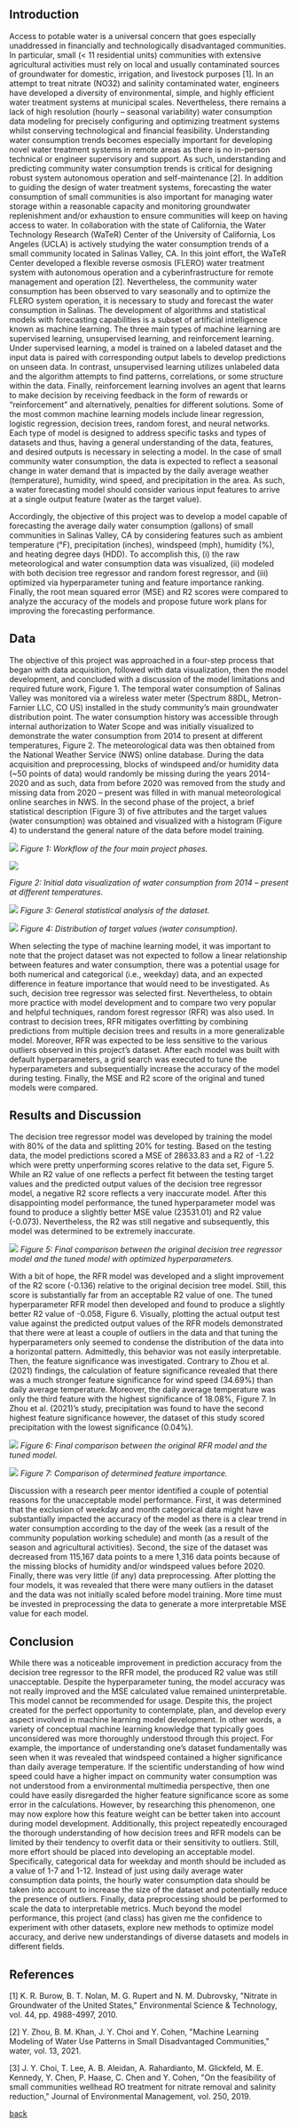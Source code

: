 
## Introduction 
Access to potable water is a universal concern that goes especially unaddressed in financially and technologically disadvantaged communities. In particular, small (< 11 residential units) communities with extensive agricultural activities must rely on local and usually contaminated sources of groundwater for domestic, irrigation, and livestock purposes [1]. In an attempt to treat nitrate (NO32) and salinity contaminated water, engineers have developed a diversity of environmental, simple, and highly efficient water treatment systems at municipal scales. Nevertheless, there remains a lack of high resolution (hourly – seasonal variability) water consumption data modeling for precisely configuring and optimizing treatment systems whilst conserving technological and financial feasibility. Understanding water consumption trends becomes especially important for developing novel water treatment systems in remote areas as there is no in-person technical or engineer supervisory and support. As such, understanding and predicting community water consumption trends is critical for designing robust system autonomous operation and self-maintenance [2]. In addition to guiding the design of water treatment systems, forecasting the water consumption of small communities is also important for managing water storage within a reasonable capacity and monitoring groundwater replenishment and/or exhaustion to ensure communities will keep on having access to water. 
In collaboration with the state of California, the Water Technology Research (WaTeR) Center of the University of California, Los Angeles (UCLA) is actively studying the water consumption trends of a small community located in Salinas Valley, CA. In this joint effort, the WaTeR Center developed a flexible reverse osmosis (FLERO) water treatment system with autonomous operation and a cyberinfrastructure for remote management and operation [2]. Nevertheless, the community water consumption has been observed to vary seasonally and to optimize the FLERO system operation, it is necessary to study and forecast the water consumption in Salinas. 
The development of algorithms and statistical models with forecasting capabilities is a subset of artificial intelligence known as machine learning. The three main types of machine learning are supervised learning, unsupervised learning, and reinforcement learning. Under supervised learning, a model is trained on a labeled dataset and the input data is paired with corresponding output labels to develop predictions on unseen data. In contrast, unsupervised learning utilizes unlabeled data and the algorithm attempts to find patterns, correlations, or some structure within the data. Finally, reinforcement learning involves an agent that learns to make decision by receiving feedback in the form of rewards or “reinforcement” and alternatively, penalties for different solutions. Some of the most common machine learning models include linear regression, logistic regression, decision trees, random forest, and neural networks. Each type of model is designed to address specific tasks and types of datasets and thus, having a general understanding of the data, features, and desired outputs is necessary in selecting a model. In the case of small community water consumption, the data is expected to reflect a seasonal change in water demand that is impacted by the daily average weather (temperature), humidity, wind speed, and precipitation in the area. As such, a water forecasting model should consider various input features to arrive at a single output feature (water as the target value). 

Accordingly, the objective of this project was to develop a model capable of forecasting the average daily water consumption (gallons) of small communities in Salinas Valley, CA by considering features such as ambient temperature (°F), precipitation (inches), windspeed (mph), humidity (%), and heating degree days (HDD). To accomplish this, (i) the raw meteorological and water consumption data was visualized, (ii) modeled with both decision tree regressor and random forest regressor, and (iii) optimized via hyperparameter tuning and feature importance ranking. Finally, the root mean squared error (MSE) and R2 scores were compared to analyze the accuracy of the models and propose future work plans for improving the forecasting performance. 


## Data
The objective of this project was approached in a four-step process that began with data acquisition, followed with data visualization, then the model development, and concluded with a discussion of the model limitations and required future work, Figure 1. The temporal water consumption of Salinas Valley was monitored via a wireless water meter (Spectrum 88DL, Metron-Farnier LLC, CO US) installed in the study community’s main groundwater distribution point. The water consumption history was accessible through internal authorization to Water Scope and was initially visualized to demonstrate the water consumption from 2014 to present at different temperatures, Figure 2. The meteorological data was then obtained from the National Weather Service (NWS) online database. During the data acquisition and preprocessing, blocks of windspeed and/or humidity data (~50 points of data) would randomly be missing during the years 2014-2020 and as such, data from before 2020 was removed from the study and missing data from 2020 – present was filled in with manual meteorological online searches in NWS. In the second phase of the project, a brief statistical description (Figure 3) of five attributes and the target values (water consumption) was obtained and visualized with a histogram (Figure 4) to understand the general nature of the data before model training. 


![](assets/IMG/flowchart.png)
*Figure 1: Workflow of the four main project phases.*

![](assets/IMG/DataPlot.png)

*Figure 2: Initial data visualization of water consumption from 2014 – present at different temperatures.*

![](assets/IMG/statistics.png)
*Figure 3: General statistical analysis of the dataset.*

![](assets/IMG/Histogram.png)
*Figure 4: Distribution of target values (water consumption).*

When selecting the type of machine learning model, it was important to note that the project dataset was not expected to follow a linear relationship between features and water consumption, there was a potential usage for both numerical and categorical (i.e., weekday) data, and an expected difference in feature importance that would need to be investigated. As such, decision tree regressor was selected first. Nevertheless, to obtain more practice with model development and to compare two very popular and helpful techniques, random forest regressor (RFR) was also used. In contrast to decision trees, RFR mitigates overfitting by combining predictions from multiple decision trees and results in a more generalizable model. Moreover, RFR was expected to be less sensitive to the various outliers observed in this project’s dataset. After each model was built with default hyperparameters, a grid search was executed to tune the hyperparameters and subsequentially increase the accuracy of the model during testing. Finally, the MSE and R2 score of the original and tuned models were compared.


## Results and Discussion
The decision tree regressor model was developed by training the model with 80% of the data and splitting 20% for testing. Based on the testing data, the model predictions scored a MSE of 28633.83 and a R2 of -1.22 which were pretty unperforming scores relative to the data set, Figure 5. While an R2 value of one reflects a perfect fit between the testing target values and the predicted output values of the decision tree regressor model, a negative R2 score reflects a very inaccurate model. After this disappointing model performance, the tuned hyperparameter model was found to produce a slightly better MSE value (23531.01) and R2 value (-0.073). Nevertheless, the R2 was still negative and subsequently, this model was determined to be extremely inaccurate. 

![](assets/IMG/DT.png)
*Figure 5: Final comparison between the original decision tree regressor model and the tuned model with optimized hyperparameters.*

With a bit of hope, the RFR model was developed and a slight improvement of the R2 score (-0.136) relative to the original decision tree model. Still, this score is substantially far from an acceptable R2 value of one. The tuned hyperparameter RFR model then developed and found to produce a slightly better R2  value of -0.058, Figure 6. Visually, plotting the actual output test value against the predicted output values of the RFR models demonstrated that there were at least a couple of outliers in the data and that tuning the hyperparameters only seemed to condense the distribution of the data into a horizontal pattern. Admittedly, this behavior was not easily interpretable. Then, the feature significance was investigated. Contrary to Zhou et al. (2021) findings, the calculation of feature significance revealed that there was a much stronger feature significance for wind speed (34.69%) than daily average temperature. Moreover, the daily average temperature was only the third feature with the highest significance of 18.08%, Figure 7. In Zhou et al. (2021)’s study, precipitation was found to have the second highest feature significance however, the dataset of this study scored precipitation with the lowest significance (0.04%). 

![](assets/IMG/RFR.png)
*Figure 6: Final comparison between the original RFR model and the tuned model.*

![](assets/IMG/FeatureSignificance.png)
*Figure 7: Comparison of determined feature importance.*

Discussion with a research peer mentor identified a couple of potential reasons for the unacceptable model performance. First, it was determined that the exclusion of weekday and month categorical data might have substantially impacted the accuracy of the model as there is a clear trend in water consumption according to the day of the week (as a result of the community population working schedule) and month (as a result of the season and agricultural activities). Second, the size of the dataset was decreased from 115,167 data points to a mere 1,316 data points because of the missing blocks of humidity and/or windspeed values before 2020. Finally, there was very little (if any) data preprocessing. After plotting the four models, it was revealed that there were many outliers in the dataset and the data was not initially scaled before model training. More time must be invested in preprocessing the data to generate a more interpretable MSE value for each model. 


## Conclusion
While there was a noticeable improvement in prediction accuracy from the decision tree regressor to the RFR model, the produced R2 value was still unacceptable. Despite the hyperparameter tuning, the model accuracy was not really improved and the MSE calculated value remained uninterpretable. This model cannot be recommended for usage. Despite this, the project created for the perfect opportunity to contemplate, plan, and develop every aspect involved in machine learning model development. In other words, a variety of conceptual machine learning knowledge that typically goes unconsidered was more thoroughly understood through this project. For example, the importance of understanding one’s dataset fundamentally was seen when it was revealed that windspeed contained a higher significance than daily average temperature. If the scientific understanding of how wind speed could have a higher impact on community water consumption was not understood from a environmental multimedia perspective, then one could have easily disregarded the higher feature significance score as some error in the calculations. However, by researching this phenomenon, one may now explore how this feature weight can be better taken into account during model development. Additionally, this project repeatedly encouraged the thorough understanding of how decision trees and RFR models can be limited by their tendency to overfit data or their sensitivity to outliers. 
Still, more effort should be placed into developing an acceptable model. Specifically, categorical data for weekday and month should be included as a value of 1-7 and 1-12. Instead of just using daily average water consumption data points, the hourly water consumption data should be taken into account to increase the size of the dataset and potentially reduce the presence of outliers. Finally, data preprocessing should be performed to scale the data to interpretable metrics. 
Much beyond the model performance, this project (and class) has given me the confidence to experiment with other datasets, explore new methods to optimize model accuracy, and derive new understandings of diverse datasets and models in different fields. 


## References
[1] K. R. Burow, B. T. Nolan, M. G. Rupert and N. M. Dubrovsky, "Nitrate in Groundwater of the 
    United States," Environmental Science & Technology, vol. 44, pp. 4988-4997, 2010.

[2] Y. Zhou, B. M. Khan, J. Y. Choi and Y. Cohen, "Machine Learning Modeling of Water Use 
    Patterns in Small Disadvantaged Communities," water, vol. 13, 2021. 

[3] J. Y. Choi, T. Lee, A. B. Aleidan, A. Rahardianto, M. Glickfeld, M. E. Kennedy, Y. Chen, P. 
    Haase, C. Chen and Y. Cohen, "On the feasibility of small communities wellhead RO treatment 
    for nitrate removal and salinity reduction," Journal of Environmental Management, vol. 250, 
    2019. 

[back](./)


